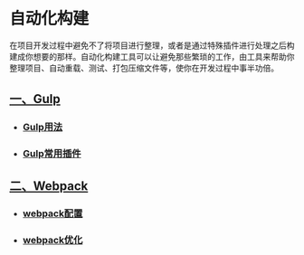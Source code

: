 # 自动化构建

在项目开发过程中避免不了将项目进行整理，或者是通过特殊插件进行处理之后构建成你想要的那样。自动化构建工具可以让避免那些繁琐的工作，由工具来帮助你整理项目、自动重载、测试、打包压缩文件等，使你在开发过程中事半功倍。

## [一、Gulp](../../gulp/)

- ### [Gulp用法](../../gulp/gulp.html)

- ### [Gulp常用插件](../../gulp/plugins.html)

## [二、Webpack](../../webpack/)

- ### [webpack配置](../../webpack/webpack.html)

- ### [webpack优化](../../webpack/webpackOptimize.html)